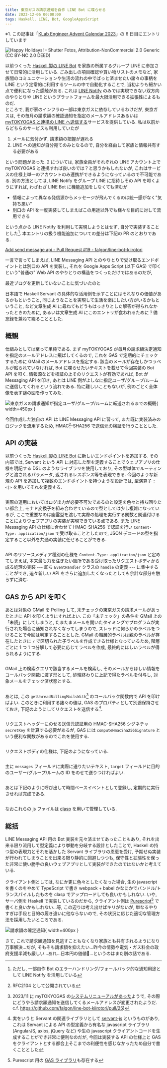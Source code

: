 ```yaml
---
title: 東京ガスの請求通知を自作 LINE Bot に喋らせる
date: 2023-12-06 00:00:00
tags: Haskell, LINE, Bot, GoogleAppsScript
---
```


※1. この記事は「[KLab Engineer Advent Calendar 2023](https://qiita.com/advent-calendar/2023/klab)」の 6 日目にエントリしています

![Happy Holidays! - [Shutter Fotos](https://www.flickr.com/photos/shutterfotos/), [Attribution-NonCommercial 2.0 Generic (CC BY-NC 2.0 DEED)](https://creativecommons.org/licenses/by/2.0/)](./8306214630_1a6a1c5413_w.jpg)

以前つくった
[Haskell 製の LINE Bot](https://roki.dev/roki.log/2022/04/10/LineBotDevelopment/index.html)
を家族の所属するグループ LINE に参加させて日常的に活用している.
ごみ出しの項目確認や買い物リストのメモなど,
家族間のコミュニケーションや生活の流れの中でぱっと済ませたい諸々の事柄を
LINE という定常的に利用するツールの中で自動化することで,
当初よりも細かい点で便利になった感触がある.
これは [LINE Notify](https://notify-bot.line.me/ja/)
のみでは実現できない双方向のやりとりや
LINE というプラットフォームを最大限活用できる拡張性によるものだ.<br>
ところで, 我が家のインフラの一部は東京ガスに依存しているわけだが,
東京ガスは,
その毎月の請求額の確認通知を指定のメールアドレスあるいは
[myTOKYOGAS と連携の LINE へ送信する](https://members.tokyo-gas.co.jp/contents/public/line/information.html)サービスを提供している.
私は以前からどちらのサービスも利用していたが

1. メールに気付かず, 請求額の把握が遅れる
2. LINE への通知が自分宛てのみとなるので, 自分を経由して家族と情報共有する必要がある

という問題があった.
2 については,
家族全員がそれぞれの LINE アカウント上で myTOKYOGAS と連携すれば良いのでは？と思うかもしれないが,
これはサービスの仕様上単一のアカウントのみ連携ができるようになっているので不可能である.
別の方法としては, LINE Notify をグループ LINE に招待しその API を叩くようにすれば,
わざわざ LINE Bot に機能追加をしなくても済むが

- 情報によって異なる発信源からメッセージが飛んでくるのは統一感がなく"気持ち悪い"
- 別口の API を一度実装してしまえばこの用途以外でも様々な目的に対して流用できる

という点から LINE Notify を利用して実現しようとはせず, 自分で実装することとした[^1].
本エントリの扱う機能追加についての差分は下記の PR のとおりである.

<div class="has-text-centered mt-2 mb-2">
<i class="fab fa-github fa-fw"></i>
<a href="https://github.com/falgon/line-bot-kiirotori/pull/19">Add send message api - Pull Request #19 - falgon/line-bot-kiirotori</a>
</div>

一言で言ってしまえば,
LINE Messaging API とのやりとりで受け取るエンドポイントとは別口の API を実装し,
それを Google Apps Script (以下 GAS) で叩くという"普通の" Web API のやりとりの構造をつくっただけではあるのだが,
<p class="is-size-7">最近ブログを更新していないことに気づいたのと</p>日本語で
Haskell Servant の具体的な活用例を示すことにはそれなりの価値があるかもということ,
同じようなことを実現して生活を楽にしたい方がいるかもということ,
など文章生成 AI に尋ねてもどうもはっきりとした解答が得られなかったときのために,
あるいは文章生成 AI にこのエントリが食われるために？備忘録を兼ねて綴ることとした.

<!--more-->

## 概観

仕組みとしては至って単純である.
まず myTOKYOGAS
が毎月の請求額決定通知を指定のメールアドレスに飛ばしてくるので,
これを GAS で定期的にチェックするために GMail のメールアドレスを指定する.
該当のメールが存在しかつラベルが貼られていなければ,
Bot に喋らせたいテキストを載せて今回実装の Bot API を叩く.
情報源などを検証の上そのリクエストが有効であれば,
Bot が Messaging API を叩き, あとは LINE 側がよしなに指定ユーザ/グループ/ルームに送信してくれるという流れである.
特に難しいこともないが, 例のごとく全体像を表す謎の図を作ってみた.

![東京ガスの請求通知が指定ユーザ/グループ/ルームに転送されるまでの概観](./overview.png){ width=450px }

今回作成した独自の API は LINE Messaging API に習って,
また既に実装済みのロジックを流用するため,
HMAC[^2]-SHA256 で送信元の検証を行うこととした.

## API の実装

以前つくった
[Haskell 製の LINE Bot](https://roki.dev/roki.log/2022/04/10/LineBotDevelopment/index.html)
に新しいエンドポイントを追加する.
その内部では, Servant という
API に対応した型を定義することでウェブアプリの仕様を明記する
DSL のようなライブラリを使用しており,
その型単体でルーティングと渡されるパラメータ, 返されるレスポンス等を表現できる.
今回のような新規の API
を追加して複数のエンドポイントを持つような設計では,
型演算子 `:<|>` を用いてそれを定義する.

<div class="mb-2 mt-2" style="max-height: 400px; overflow-y: scroll;">
<script src="https://emgithub.com/embed-v2.js?target=https%3A%2F%2Fgithub.com%2Ffalgon%2Fline-bot-kiirotori%2Fblob%2Fbfd4b5654bb9f26351d9b8a4cb7b7b595c707a07%2Fsrc%2FLBKiirotori%2FWebhook%2FCore.hs%23L110-L121&style=github&type=code&showBorder=on&showLineNumbers=on&showFileMeta=on&showFullPath=on&showCopy=on&fetchFromJsDelivr=on"></script>
<script src="https://emgithub.com/embed-v2.js?target=https%3A%2F%2Fgithub.com%2Ffalgon%2Fline-bot-kiirotori%2Fblob%2Fbfd4b5654bb9f26351d9b8a4cb7b7b595c707a07%2Fsrc%2FLBKiirotori%2FWebhook%2FCore.hs%23L161&style=github&type=code&showBorder=on&showLineNumbers=on&showFileMeta=on&showFullPath=on&showCopy=on&fetchFromJsDelivr=on"></script>
<script src="https://emgithub.com/embed-v2.js?target=https%3A%2F%2Fgithub.com%2Ffalgon%2Fline-bot-kiirotori%2Fblob%2Fbfd4b5654bb9f26351d9b8a4cb7b7b595c707a07%2Fsrc%2FLBKiirotori%2FWebhook%2FCore.hs%23L170-187&style=github&type=code&showBorder=on&showLineNumbers=on&showFileMeta=on&showFullPath=on&showCopy=on&fetchFromJsDelivr=on"></script>
</div>

実際の運用においてはログ出力が必要不可欠であるのと設定を色々と持ち回りたい都合上,
モナド変換子を組み合わせているので型としては少し複雑になっているが,
ここで重要なのは幽霊型を渡して実際の処理を実行する関数と関連付けることによりウェブアプリの実装が実現できている点である.
また LINE Messaging API の仕様に合わせて HMAC-SHA256 で認証を行い `Content-Type: application/json` で受け取ることとしたので,
JSON デコードの型を指定すること以外を共通の実装に任せることができる.

<div class="mb-2 mt-2" style="max-height: 400px; overflow-y: scroll;">
<script src="https://emgithub.com/embed-v2.js?target=https%3A%2F%2Fgithub.com%2Ffalgon%2Fline-bot-kiirotori%2Fblob%2Fbfd4b5654bb9f26351d9b8a4cb7b7b595c707a07%2Fsrc%2FLBKiirotori%2FWebhook%2FCore.hs%23L123-159&style=github&type=code&showBorder=on&showLineNumbers=on&showFileMeta=on&showFullPath=on&showCopy=on&fetchFromJsDelivr=on"></script>
<script src="https://emgithub.com/embed-v2.js?target=https%3A%2F%2Fgithub.com%2Ffalgon%2Fline-bot-kiirotori%2Fblob%2Fbfd4b5654bb9f26351d9b8a4cb7b7b595c707a07%2Fsrc%2FLBKiirotori%2FWebhook%2FEventHandlers%2FClass.hs%23L7-8&style=github&type=code&showBorder=on&showLineNumbers=on&showFileMeta=on&showFullPath=on&showCopy=on&fetchFromJsDelivr=on"></script>
</div>

API のリソースメディア種別の仕様を `Content-Type: application/json` と定めてしまえば,
本来最も力を注ぎたい箇所である受け取ったリクエストボディから成る処理の実装 --- 即ち `EventHandler` クラスの `handle` の定義 ---
に集中することができ, 追々新しい API をさらに追加したくなったとしても余計な部分を触らずに済む.

## GAS から API を叩く

あとは対象の GMail を Polling して,
末チェックの東京ガスの請求メールがあったときに API を叩くようにすればよい.
この「未チェック」の条件を GMail 上の「未読」にしてしまうと,
たまたまメールを開いたタイミングでプログラムが実行された場合に通知されなくなってしまうので,
スレッドに何らかのラベルをつけることで今回は判定することとした.
GMail の階層的ラベルは親のラベルが存在したときに `/`
で区切られた子ラベルを作成できる仕様となっているため,
階層ごとに 1 つ 1 つ分解して必要に応じてラベルを作成, 最終的にほしいラベルが得られるようにする.

<div class="mb-2 mt-2" style="max-height: 400px; overflow-y: scroll;">
<script src="https://emgithub.com/embed-v2.js?target=https%3A%2F%2Fgithub.com%2Ffalgon%2Fline-bot-kiirotori%2Fblob%2F8a9926634095c7a186bd4aaa57ebf757d4536122%2Fclient%2Fgas%2Fgmail.js%23L1-12&style=github&type=code&showBorder=on&showLineNumbers=on&showFileMeta=on&showFullPath=on&showCopy=on&fetchFromJsDelivr=on"></script>
</div>

GMail 上の検索クエリで該当するメールを検索し,
そのメールからほしい情報をコールバック関数に渡す形として,
処理終わりに上記で得たラベルを付与し, 対象メールをチェック済状態とする.

<div class="mb-2 mt-2" style="max-height: 400px; overflow-y: scroll;">
<script src="https://emgithub.com/embed-v2.js?target=https%3A%2F%2Fgithub.com%2Ffalgon%2Fline-bot-kiirotori%2Fblob%2F8a9926634095c7a186bd4aaa57ebf757d4536122%2Fclient%2Fgas%2Fgmail.js%23L14-32&style=github&type=code&showBorder=on&showLineNumbers=on&showFileMeta=on&showFullPath=on&showCopy=on&fetchFromJsDelivr=on"></script>
</div>

あとは, この `getUnreadBillingMailsWith`[^3] のコールバック関数内で API を叩けばよい.
このときに利用する諸々の値は, GAS のプロパティとして別途保持させておき,
下記のようにしてリクエストを送信する[^4].

<div class="mb-2 mt-2" style="max-height: 400px; overflow-y: scroll;">
<script src="https://emgithub.com/embed-v2.js?target=https%3A%2F%2Fgithub.com%2Ffalgon%2Fline-bot-kiirotori%2Fblob%2F8a9926634095c7a186bd4aaa57ebf757d4536122%2Fclient%2Fgas%2Fmain.js%23L1&style=github&type=code&showBorder=on&showLineNumbers=on&showFileMeta=on&showFullPath=on&showCopy=on&fetchFromJsDelivr=on"></script>
<script src="https://emgithub.com/embed-v2.js?target=https%3A%2F%2Fgithub.com%2Ffalgon%2Fline-bot-kiirotori%2Fblob%2F8a9926634095c7a186bd4aaa57ebf757d4536122%2Fclient%2Fgas%2Fmain.js%23L14-25&style=github&type=code&showBorder=on&showLineNumbers=on&showFileMeta=on&showFullPath=on&showCopy=on&fetchFromJsDelivr=on"></script>
</div>

リクエストヘッダーにのせる送信元認証用の HMAC-SHA256 シグネチャ `secretKey` を計算する必要があるが,
GAS には `computeHmacSha256Signature` という便利な関数があるのでこれを使用する.

<div class="mb-2 mt-2" style="max-height: 400px; overflow-y: scroll;">
<script src="https://emgithub.com/embed-v2.js?target=https%3A%2F%2Fgithub.com%2Ffalgon%2Fline-bot-kiirotori%2Fblob%2F8a9926634095c7a186bd4aaa57ebf757d4536122%2Fclient%2Fgas%2Fmain.js%23L3-12&style=github&type=code&showBorder=on&showLineNumbers=on&showFileMeta=on&showFullPath=on&showCopy=on&fetchFromJsDelivr=on"></script>
</div>

リクエストボディの仕様は, 下記のようになっている.

<div class="mb-2 mt-2" style="max-height: 400px; overflow-y: scroll;">
<script src="https://emgithub.com/embed-v2.js?target=https%3A%2F%2Fgithub.com%2Ffalgon%2Fline-bot-kiirotori%2Fblob%2Fbfd4b5654bb9f26351d9b8a4cb7b7b595c707a07%2Fsrc%2FLBKiirotori%2FWebhook%2FEventObject%2FCore.hs%23L62-82&style=github&type=code&showBorder=on&showLineNumbers=on&showFileMeta=on&showFullPath=on&showCopy=on&fetchFromJsDelivr=on"></script>
</div>

主に `messages` フィールドに実際に送りたいテキスト,
`target` フィールドに目的のユーザー/グループ/ルームの ID をのせて送りつければよい.

<div class="mb-2 mt-2" style="max-height: 400px; overflow-y: scroll;">
<script src="https://emgithub.com/embed-v2.js?target=https%3A%2F%2Fgithub.com%2Ffalgon%2Fline-bot-kiirotori%2Fblob%2F8a9926634095c7a186bd4aaa57ebf757d4536122%2Fclient%2Fgas%2Fmain.js%23L41-67&style=github&type=code&showBorder=on&showLineNumbers=on&showFileMeta=on&showFullPath=on&showCopy=on&fetchFromJsDelivr=on"></script>
</div>

あとは下記のように呼び出して時間ベースイベントとして登録し, 定期的に実行させれば完成である.

<div class="mb-2 mt-2" style="max-height: 400px; overflow-y: scroll;">
<script src="https://emgithub.com/embed-v2.js?target=https%3A%2F%2Fgithub.com%2Ffalgon%2Fline-bot-kiirotori%2Fblob%2F8a9926634095c7a186bd4aaa57ebf757d4536122%2Fclient%2Fgas%2Fmain.js%23L69-76&style=github&type=code&showBorder=on&showLineNumbers=on&showFileMeta=on&showFullPath=on&showCopy=on&fetchFromJsDelivr=on"></script>
</div>

なおこれらの js ファイルは [clasp](https://github.com/google/clasp) を用いて管理している.

## 総括

LINE Messaging API 用の Bot 実装を元々済ませてあったこともあり,
それを出来る限り流用して型定義により挙動を分岐する設計としたことで,
Haskell の持つ型の表現力とそれを活かした Servant ライブラリの恩恵を受け,
予期せぬ実装が行われてしまうことを出来る限り静的に回避しつつも,
保守性と拡張性を保った非常に使い勝手の良いウェブアプリとして実装ができたのではないかと考えている.<br><br>
クライアント側としては, なにか更に色々としたくなった場合, 生の javascript を書くのをやめて
TypeScript で書き webpack + babel かなにかでバンドル/トランスパイルしたものを clasp でアップロードしても良いかもしれない.
いや, サーバ側を Haskell で実装しているのだから, クライアント側は [Purescript](https://www.purescript.org/)[^5]
で書くと良いかもしれない...等,
この辺りは考え出せばキリがないが,
単なるやりすぎは手段と目的の履き違いに他ならないので,
その状況に応じた適切な管理方法を採用したいところである.

![請求額の確定通知](./message_from_bot.jpg){ width=400px }

さて, 
これで請求額通知を見逃すこともなくなり家族とも共有されるようになり万事解決...だが,
そもそも請求額を抑えたい...昨今の情勢や電気・ガス料金の政府支援半減も厳しい...あれ...日本円の価値:thinking:...というのはまた別の話である.

[^1]: ただし, 一部自作 Bot のエラーハンドリング/フォールバック的な通知用途として LINE Notify を活用している
[^2]: RFC2104 として公開されている
[^3]: 2023/11 に myTOKYOGAS の[システムリニューアルがあった](https://members.tokyo-gas.co.jp/contents/public/about/renewal.html)ようで, その際にどうやら請求額通知を送信してくるメールアドレスが変更されたようだ. c.f. <https://github.com/falgon/line-bot-kiirotori/pull/25>)
[^4]: 実をいうと Servant の関連ライブラリとして [servant-js](https://hackage.haskell.org/package/servant-js) というものがあり,
これは Servant による API の型定義から有名な javascript ライブラリ (AngularJS, axios, jQuery など) や生の
javascript クライアントコードを生成することができ非常に便利なのだが,
今回は実装する API の仕様上と GAS をクライアントとする都合上そこまでの利便性を感じなかったため自分で書くこととした
[^5]: Purescript 用の [GAS ライブラリ](https://pursuit.purescript.org/packages/purescript-google-apps/0.0.3)も存在する
